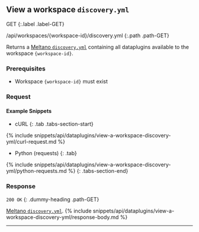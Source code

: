 ## View a workspace `discovery.yml`

GET
{:.label .label-GET}

/api/workspaces/{workspace-id}/discovery.yml
{:.path .path-GET}

Returns a [Meltano `discovery.yml`](https://docs.meltano.com/reference/settings#discovery_url) containing all dataplugins available to the workspace `{workspace-id}`.

### Prerequisites
- Workspace `{workspace-id}` must exist

### Request
#### Example Snippets
- cURL
{: .tab .tabs-section-start}

{% include snippets/api/dataplugins/view-a-workspace-discovery-yml/curl-request.md %}

- Python (requests)
{: .tab}

{% include snippets/api/dataplugins/view-a-workspace-discovery-yml/python-requests.md %}
{: .tabs-section-end}

### Response
`200 OK`
{: .dummy-heading .path-GET}

[Meltano `discovery.yml`](https://docs.meltano.com/reference/settings#discovery_url).
{% include snippets/api/dataplugins/view-a-workspace-discovery-yml/response-body.md %}

---
